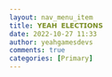 ```yaml
---
layout: nav_menu_item
title: 𝗬𝗘𝗔𝗛 𝗘𝗟𝗘𝗖𝗧𝗜𝗢𝗡𝗦
date: 2022-10-27 11:33
author: yeahgamesdevs
comments: true
categories: [Primary]
---
```


